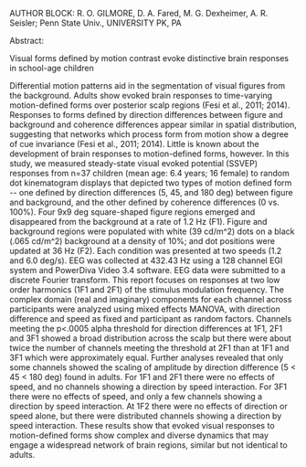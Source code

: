 
AUTHOR BLOCK: R. O. GILMORE, D. A. Fared, M. G. Dexheimer, A. R. Seisler; Penn State Univ., UNIVERSITY PK, PA  

Abstract:

Visual forms defined by motion contrast evoke distinctive brain responses in school-age children

Differential motion patterns aid in the segmentation of visual figures from the background. Adults show evoked brain responses to time-varying motion-defined forms over posterior scalp regions (Fesi et al., 2011; 2014). Responses to forms defined by direction differences between figure and background and coherence differences appear similar in spatial distribution, suggesting that networks which process form from motion show a degree of cue invariance (Fesi et al., 2011; 2014). Little is known about the development of brain responses to motion-defined forms, however. In this study, we measured steady-state visual evoked potential (SSVEP) responses from n=37 children (mean age: 6.4 years; 16 female) to random dot kinematogram displays that depicted two types of motion defined form -- one defined by direction differences (5, 45, and 180 deg) between figure and background, and the other defined by coherence differences (0 vs. 100%).  Four 9x9 deg square-shaped figure regions emerged and disappeared from the background at a rate of 1.2 Hz (F1). Figure and background regions were populated with white (39 cd/m^2) dots on a black (.065 cd/m^2) background at a density of 10%; and dot positions were updated at 36 Hz (F2). Each condition was presented at two speeds (1.2 and 6.0 deg/s). EEG was collected at 432.43 Hz using a 128 channel EGI system and PowerDiva Video 3.4 software. EEG data were submitted to a discrete Fourier transform. This report focuses on responses at two low order harmonics (1F1 and 2F1) of the stimulus modulation frequency. The complex domain (real and imaginary) components for each channel across participants were analyzed using mixed effects MANOVA, with direction difference and speed as fixed and participant as random factors. Channels meeting the p<.0005 alpha threshold for direction differences at 1F1, 2F1 and 3F1 showed a broad distribution across the scalp but there were about twice the number of channels meeting the threshold at 2F1 than at 1F1 and 3F1 which were approximately equal. Further analyses revealed that only some channels showed the scaling of amplitude by direction difference (5 < 45 < 180 deg) found in adults. For 1F1 and 2F1 there were no effects of speed, and no channels showing a direction by speed interaction. For 3F1 there were no effects of speed, and only a few channels showing a direction by speed interaction. At 1F2 there were no effects of direction or speed alone, but there were distributed channels showing a direction by speed interaction. These results show that evoked visual responses to motion-defined forms show complex and diverse dynamics that may engage a widespread network of brain regions, similar but not identical to adults.

